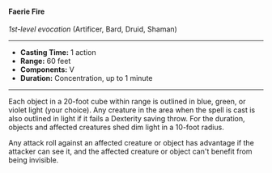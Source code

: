 #### Faerie Fire
*1st-level evocation* (Artificer, Bard, Druid, Shaman)
___
- **Casting Time:** 1 action
- **Range:** 60 feet
- **Components:** V
- **Duration:** Concentration, up to 1 minute
---
Each object in a 20-foot cube within range is outlined in blue, green, or violet light (your choice). Any creature in the area when the spell is cast is also outlined in light if it fails a Dexterity saving throw. For the duration, objects and affected creatures shed dim light in a 10-foot radius.

Any attack roll against an affected creature or object has advantage if the attacker can see it, and the affected creature or object can't benefit from being invisible.